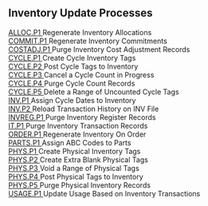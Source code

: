 ##  Inventory Update Processes

<PageHeader />

[ ALLOC.P1 ](ALLOC-P1/README.md) Regenerate Inventory Allocations   
[ COMMIT.P1 ](COMMIT-P1/README.md) Regenerate Inventory Commitments   
[ COSTADJ.P1 ](COSTADJ-P1/README.md) Purge Inventory Cost Adjustment Records   
[ CYCLE.P1 ](../../../rover/AP-OVERVIEW/AP-ENTRY/AP-E/AP-E-2/INV-CONTROL/INV-CONTROL-1/CYCLE-P1) Create Cycle Inventory Tags   
[ CYCLE.P2 ](../../../rover/AP-OVERVIEW/AP-ENTRY/AP-E/AP-E-2/INV-CONTROL/INV-CONTROL-1/CYCLE-P1/CYCLE-P2) Post Cycle Tags to Inventory   
[ CYCLE.P3 ](CYCLE-P3/README.md) Cancel a Cycle Count in Progress   
[ CYCLE.P4 ](CYCLE-P4/README.md) Purge Cycle Count Records   
[ CYCLE.P5 ](CYCLE-P5/README.md) Delete a Range of Uncounted Cycle Tags   
[ INV.P1 ](../../../rover/AP-OVERVIEW/AP-ENTRY/AP-E/AP-E-2/INV-CONTROL/INV-CONTROL-1/CYCLE-P1/CYCLE-P1-1/INV-P1) Assign Cycle Dates to Inventory   
[ INV.P2 ](../../../rover/AP-OVERVIEW/AP-ENTRY/AP-E/AP-E-2/INV-CONTROL/INV-CONTROL-1/INV-P2) Reload Transaction History on INV File   
[ INVREG.P1 ](INVREG-P1/README.md) Purge Inventory Register Records   
[ IT.P1 ](IT-P1/README.md) Purge Inventory Transaction Records   
[ ORDER.P1 ](ORDER-P1/README.md) Regenerate Inventory On Order   
[ PARTS.P1 ](../../../rover/AP-OVERVIEW/AP-ENTRY/AP-E/AP-E-2/INV-CONTROL/INV-CONTROL-1/CYCLE-P1/CYCLE-P1-1/INV-P1/PARTS-P1) Assign ABC Codes to Parts   
[ PHYS.P1 ](../../../rover/AP-OVERVIEW/AP-ENTRY/AP-E/AP-E-2/INV-CONTROL/INV-CONTROL-1/PHYS-P1) Create Physical Inventory Tags   
[ PHYS.P2 ](PHYS-P2/README.md) Create Extra Blank Physical Tags   
[ PHYS.P3 ](PHYS-P3/README.md) Void a Range of Physical Tags   
[ PHYS.P4 ](PHYS-P4/README.md) Post Physical Tags to Inventory   
[ PHYS.P5 ](PHYS-P5/README.md) Purge Physical Inventory Records   
[ USAGE.P1 ](../../../rover/AP-OVERVIEW/AP-ENTRY/AP-E/AP-E-2/INV-CONTROL/INV-CONTROL-1/USAGE-P1) Update Usage Based on Inventory Transactions   
  
<badge text= "Version 8.10.57" vertical="middle" />

<PageFooter />